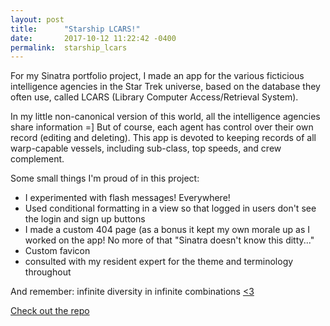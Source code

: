```yaml
---
layout: post
title:      "Starship LCARS!"
date:       2017-10-12 11:22:42 -0400
permalink:  starship_lcars
---
```



For my Sinatra portfolio project, I made an app for the various ficticious intelligence agencies in the Star Trek universe, based on the database they often use, called LCARS (Library Computer Access/Retrieval System).

In my little non-canonical version of this world, all the intelligence agencies share information =]
But of course, each agent has control over their own record (editing and deleting).
This app is devoted to keeping records of all warp-capable vessels, including sub-class, top speeds, and crew complement.

Some small things I'm proud of in this project:
* I experimented with flash messages!  Everywhere!
* Used conditional formatting in a view so that logged in users don't see the login and sign up buttons
* I made a custom 404 page (as a bonus it kept my own morale up as I worked on the app!  No more of that "Sinatra doesn't know this ditty..."
* Custom favicon
* consulted with my resident expert for the theme and terminology throughout

And remember: infinite diversity in infinite combinations [<3](http://memory-alpha.wikia.com/wiki/IDIC)

[Check out the repo](https://github.com/ddhogan/starship-LCARS)
